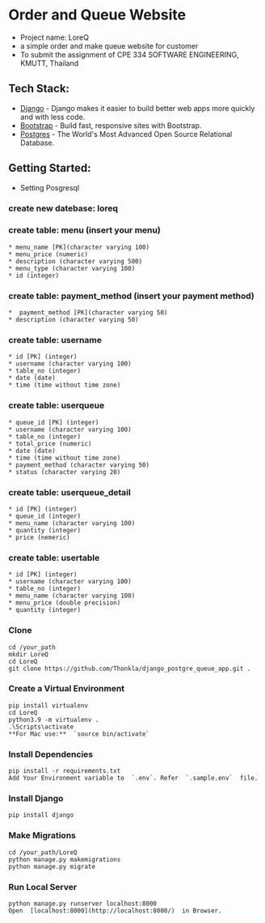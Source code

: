 
# Order and Queue Website
* Project name: LoreQ
* a simple order and make queue website for customer
* To submit the assignment of CPE 334 SOFTWARE ENGINEERING, KMUTT, Thailand

##  Tech Stack:
-   [Django](https://www.djangoproject.com/)  - Django makes it easier to build better web apps more quickly and with less code.
-   [Bootstrap](https://getbootstrap.com/)  - Build fast, responsive sites with Bootstrap.
-   [Postgres](https://www.postgresql.org/)  - The World's Most Advanced Open Source Relational Database.

## Getting Started:
- Setting Posgresql
### create new datebase: loreq
### create table: menu (insert your menu)
	* menu_name [PK](character varying 100)
	* menu_price (numeric)
	* description (character varying 500)
	* menu_type (character varying 100)
	* id (integer)

### create table: payment_method (insert your payment method)
	*  payment_method [PK](character varying 50)
	* description (character varying 50)
	
### create table: username
	* id [PK] (integer)
	* username (character varying 100)
	* table_no (integer)
	* date (date)
	* time (time without time zone)

### create table: userqueue
	* queue_id [PK] (integer)
	* username (character varying 100)
	* table_no (integer)
	* total_price (numeric)
	* date (date)
	* time (time without time zone)
	* payment_method (character varying 50)
	* status (character varying 20)

### create table: userqueue_detail
	* id [PK] (integer)
	* queue_id (integer)
	* menu_name (character varying 100)
	* quantity (integer)
	* price (nemeric)

### create table: usertable
	* id [PK] (integer)
	* username (character varying 100)
	* table_no (integer)
	* menu_name (character varying 100)
	* menu_price (double precision)
	* quantity (integer)
### Clone
	cd /your_path
	mkdir LoreQ
	cd LoreQ
	git clone https://github.com/Thonkla/django_postgre_queue_app.git .
### Create a Virtual Environment
	pip install virtualenv
	cd LoreQ
	python3.9 -m virtualenv .
	.\Scripts\activate
	**For Mac use:**  `source bin/activate`
### Install Dependencies
	pip install -r requirements.txt
	Add Your Environment variable to  `.env`. Refer  `.sample.env`  file.
### Install Django
	pip install django
### Make Migrations
	cd /your_path/LoreQ
	python manage.py makemigrations
	python manage.py migrate
### Run Local Server
	python manage.py runserver localhost:8000
	Open  [localhost:8000](http://localhost:8000/)  in Browser.

